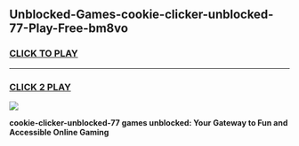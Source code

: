 
## Unblocked-Games-cookie-clicker-unblocked-77-Play-Free-bm8vo
<h3>
<a href="https://premium76.site?title=cookie-clicker-unblocked-77&ref=21A">CLICK TO PLAY</a></h3>
<hr>

<h3>
<a href="https://premium76.site?title=cookie-clicker-unblocked-77&ref=21A">CLICK 2 PLAY</a>
  
</h3>

<a href="https://premium76.site?title=cookie-clicker-unblocked-77&ref=21A"><img src="https://clearcache.store/games.png"></a>


**cookie-clicker-unblocked-77 games unblocked: Your Gateway to Fun and Accessible Online Gaming**
